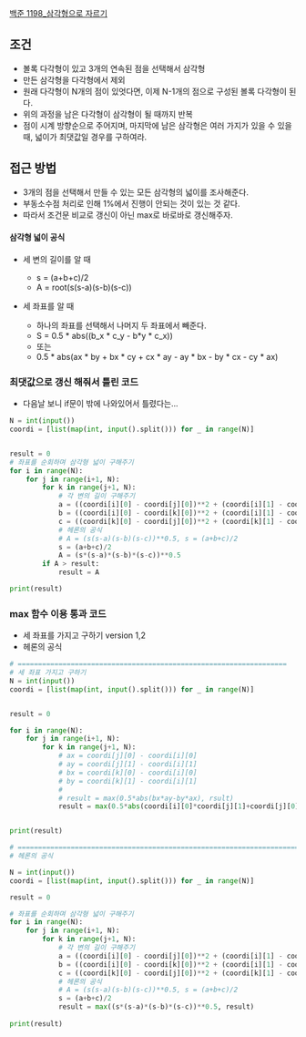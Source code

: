 [백준 1198_삼각형으로 자르기](https://www.acmicpc.net/problem/1198)


## 조건
- 볼록 다각형이 있고 3개의 연속된 점을 선택해서 삼각형
- 만든 삼각형을 다각형에서 제외
- 원래 다각형이 N개의 점이 있엇다면, 이제 N-1개의 점으로 구성된 볼록 다각형이 된다.
- 위의 과정을 남은 다각형이 삼각형이 될 때까지 반복
- 점이 시계 방향순으로 주어지며, 마지막에 남은 삼각형은 여러 가지가 있을 수 있을 때, 넓이가 최댓값일 경우를 구하여라.




## 접근 방법
- 3개의 점을 선택해서 만들 수 있는 모든 삼각형의 넓이를 조사해준다.
- 부동소수점 처리로 인해 1%에서 진행이 안되는 것이 있는 것 같다.
- 따라서 조건문 비교로 갱신이 아닌 max로 바로바로 갱신해주자.



#### 삼각형 넓이 공식
- 세 변의 길이를 알 때
	- s = (a+b+c)/2
	- A = root(s(s-a)(s-b)(s-c))

- 세 좌표를 알 때
	- 하나의 좌표를 선택해서 나머지 두 좌표에서 빼준다.
	- S = 0.5 * abs((b_x * c_y - b*y * c_x))
	- 또는
	- 0.5 * abs(ax * by + bx * cy + cx * ay - ay * bx - by * cx - cy * ax)


### 최댓값으로 갱신 해줘서 틀린 코드
- 다음날 보니 if문이 밖에 나와있어서 틀렸다는...

```python
N = int(input())
coordi = [list(map(int, input().split())) for _ in range(N)]


result = 0
# 좌표를 순회하며 삼각형 넓이 구해주기
for i in range(N):
    for j in range(i+1, N):
        for k in range(j+1, N):
            # 각 변의 길이 구해주기
            a = ((coordi[i][0] - coordi[j][0])**2 + (coordi[i][1] - coordi[j][1])**2)**0.5
            b = ((coordi[i][0] - coordi[k][0])**2 + (coordi[i][1] - coordi[k][1])**2)**0.5
            c = ((coordi[k][0] - coordi[j][0])**2 + (coordi[k][1] - coordi[j][1])**2)**0.5
            # 헤론의 공식
            # A = (s(s-a)(s-b)(s-c))**0.5, s = (a+b+c)/2
            s = (a+b+c)/2
            A = (s*(s-a)*(s-b)*(s-c))**0.5
        if A > result:
            result = A

print(result)
```



### max 함수 이용 통과 코드
- 세 좌표를 가지고 구하기 version 1,2
- 헤론의 공식


```python
# ==================================================================
# 세 좌표 가지고 구하기
N = int(input())
coordi = [list(map(int, input().split())) for _ in range(N)]


result = 0

for i in range(N):
    for j in range(i+1, N):
        for k in range(j+1, N):
            # ax = coordi[j][0] - coordi[i][0]
            # ay = coordi[j][1] - coordi[i][1]
            # bx = coordi[k][0] - coordi[i][0]
            # by = coordi[k][1] - coordi[i][1]
            #
            # result = max(0.5*abs(bx*ay-by*ax), rsult)
            result = max(0.5*abs(coordi[i][0]*coordi[j][1]+coordi[j][0]*coordi[k][1]+coordi[k][0]*coordi[i][1]-(coordi[i][1]*coordi[j][0]+coordi[j][1]*coordi[k][0]+coordi[k][1]*coordi[i][0])), result)


print(result)

# ========================================================================
# 헤론의 공식

N = int(input())
coordi = [list(map(int, input().split())) for _ in range(N)]

result = 0

# 좌표를 순회하며 삼각형 넓이 구해주기
for i in range(N):
    for j in range(i+1, N):
        for k in range(j+1, N):
            # 각 변의 길이 구해주기
            a = ((coordi[i][0] - coordi[j][0])**2 + (coordi[i][1] - coordi[j][1])**2)**0.5
            b = ((coordi[i][0] - coordi[k][0])**2 + (coordi[i][1] - coordi[k][1])**2)**0.5
            c = ((coordi[k][0] - coordi[j][0])**2 + (coordi[k][1] - coordi[j][1])**2)**0.5
            # 헤론의 공식
            # A = (s(s-a)(s-b)(s-c))**0.5, s = (a+b+c)/2
            s = (a+b+c)/2
            result = max((s*(s-a)*(s-b)*(s-c))**0.5, result)
    
print(result)


```